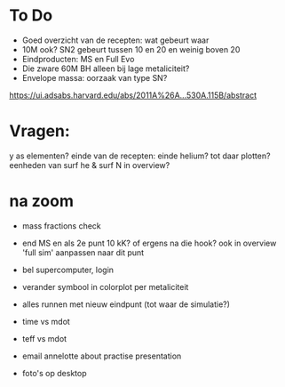 # To Do

- Goed overzicht van de recepten: wat gebeurt waar
- 10M ook? SN2 gebeurt tussen 10 en 20 en weinig boven 20
- Eindproducten: MS en Full Evo
- Die zware 60M BH alleen bij lage metaliciteit?
- Envelope massa: oorzaak van type SN?


https://ui.adsabs.harvard.edu/abs/2011A%26A...530A.115B/abstract

# Vragen:

y as elementen?
einde van de recepten: einde helium? tot daar plotten?
eenheden van surf he & surf N in overview?

# na zoom

- mass fractions check
- end MS en als 2e punt 10 kK? of ergens na die hook? ook in overview 'full sim' aanpassen naar dit punt
- bel supercomputer, login
- verander symbool in colorplot per metaliciteit
- alles runnen met nieuw eindpunt (tot waar de simulatie?)

- time vs mdot
- teff vs mdot
- email annelotte about practise presentation
- foto's op desktop
